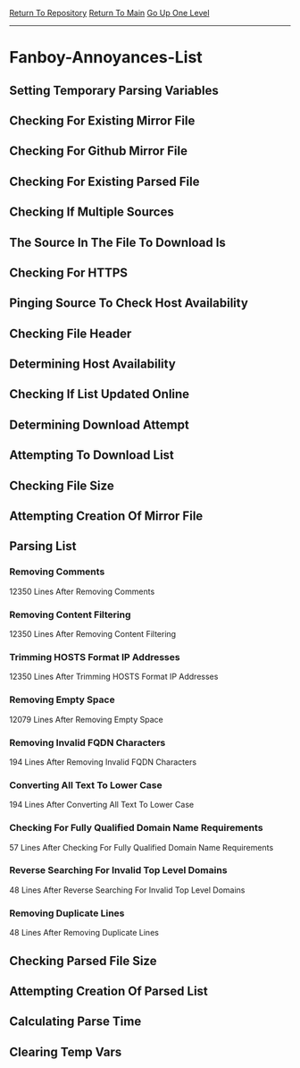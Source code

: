 [Return To Repository](https://github.com/deathbybandaid/piholeparser/)
[Return To Main](https://github.com/deathbybandaid/piholeparser/blob/master/RecentRunLogs/Mainlog.md)
[Go Up One Level](https://github.com/deathbybandaid/piholeparser/blob/master/RecentRunLogs/TopLevelScripts/30-Processing-External-Blacklists.md)
____________________________________
# Fanboy-Annoyances-List
## Setting Temporary Parsing Variables
## Checking For Existing Mirror File
## Checking For Github Mirror File
## Checking For Existing Parsed File
## Checking If Multiple Sources
## The Source In The File To Download Is
## Checking For HTTPS
## Pinging Source To Check Host Availability
## Checking File Header
## Determining Host Availability
## Checking If List Updated Online
## Determining Download Attempt
## Attempting To Download List
## Checking File Size
## Attempting Creation Of Mirror File
## Parsing List
### Removing Comments
12350 Lines After Removing Comments
### Removing Content Filtering
12350 Lines After Removing Content Filtering
### Trimming HOSTS Format IP Addresses
12350 Lines After Trimming HOSTS Format IP Addresses
### Removing Empty Space
12079 Lines After Removing Empty Space
### Removing Invalid FQDN Characters
194 Lines After Removing Invalid FQDN Characters
### Converting All Text To Lower Case
194 Lines After Converting All Text To Lower Case
### Checking For Fully Qualified Domain Name Requirements
57 Lines After Checking For Fully Qualified Domain Name Requirements
### Reverse Searching For Invalid Top Level Domains
48 Lines After Reverse Searching For Invalid Top Level Domains
### Removing Duplicate Lines
48 Lines After Removing Duplicate Lines
## Checking Parsed File Size
## Attempting Creation Of Parsed List
## Calculating Parse Time
## Clearing Temp Vars
